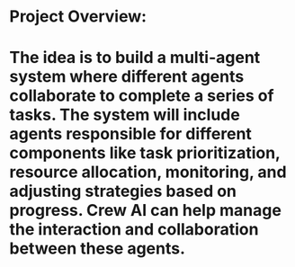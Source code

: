 # Project Overview:
# The idea is to build a multi-agent system where different agents collaborate to complete a series of tasks. The system will include agents responsible for different components like task prioritization, resource allocation, monitoring, and adjusting strategies based on progress. Crew AI can help manage the interaction and collaboration between these agents.
